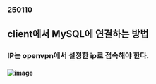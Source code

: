 ### 250110
## client에서 MySQL에 연결하는 방법
### IP는 openvpn에서 설정한 ip로 접속해야 한다.
#### ![image](https://github.com/user-attachments/assets/a8718adc-3e3d-4b3d-8ec9-e32a5ed76bcb)
